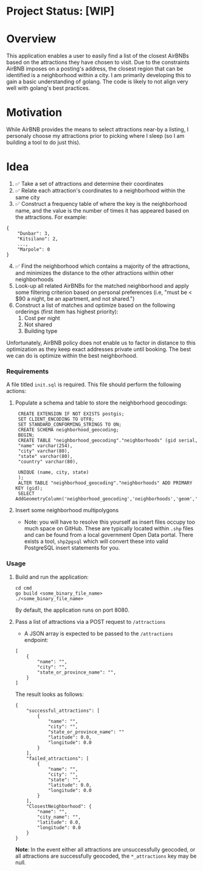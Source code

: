 # Project Status: [WIP]

# Overview

This application enables a user to easily find a list of the closest AirBNBs based on the attractions they have chosen to visit.  Due to the constraints AirBNB imposes on a posting's address, the closest region that can be identified is a neighborhood within a city.  I am primarily developing this to gain a basic understanding of golang.  The  code is likely to not align very well with golang's best practices.

# Motivation

While AirBNB provides the means to select attractions near-by a listing, I personaly choose my attractions prior to picking where I sleep (so I am building a tool to do just this).

# Idea
1. ✅ Take a set of attractions and determine their coordinates
2. ✅ Relate each attraction's coordinates to a neighborhood within the same city
3. ✅ Construct a frequency table of where the key is the neighborhood name, and the value is the number of times it has appeared based on the attractions. For example:
```
{
    "Dunbar": 3,
    "Kitsilano": 2,
    ...,
    "Marpole": 0
}
```
4. ✅ Find the neighborhood which contains a majority of the attractions, and minimizes the distance to the other attractions within other neighborhoods
5. Look-up all related AirBNBs for the matched neighborhood and apply some filtering criterion based on personal preferences (i.e, "must be < $90 a night, be an apartment, and not shared.")
6. Construct a list of matches and optimize based on the following orderings (first item has highest priority):
    1. Cost per night
    2. Not shared
    3. Building type

Unfortunately, AirBNB policy does not enable us to factor in distance to this optimization as they keep exact addresses private until booking. The best we can do is optimize within the best neighborhood.

### Requirements

A file titled `init.sql` is required. This file should perform the following actions:
1. Populate a schema and table to store the neighborhood geocodings:

        CREATE EXTENSION IF NOT EXISTS postgis;
        SET CLIENT_ENCODING TO UTF8;
        SET STANDARD_CONFORMING_STRINGS TO ON;
        CREATE SCHEMA neighborhood_geocoding;
        BEGIN;
        CREATE TABLE "neighborhood_geocoding"."neighborhoods" (gid serial,
        "name" varchar(254),
        "city" varchar(80),
        "state" varchar(80),
        "country" varchar(80),

        UNIQUE (name, city, state)
        );
        ALTER TABLE "neighborhood_geocoding"."neighborhoods" ADD PRIMARY KEY (gid);
        SELECT AddGeometryColumn('neighborhood_geocoding','neighborhoods','geom','4326','MULTIPOLYGON',2);
2. Insert some neighborhood multipolygons
    - Note: you will have to resolve this yourself as insert files occupy too much space on GitHub. These are typically located within `.shp` files and can be found from a local government Open Data portal. There exists a tool, `shp2pgsql` which will convert these into valid PostgreSQL insert statements for you.
 
### Usage
1. Build and run the application:
    ```
    cd cmd
    go build <some_binary_file_name>
    ./<some_binary_file_name>
    ```

    By default, the application runs on port 8080.

2. Pass a list of attractions via a POST request to `/attractions`

    - A JSON array is expected to be passed to the `/attractions` endpoint:
    ```
    [
        {
            "name": "",
            "city": "",
            "state_or_province_name": "",
        }
    ]
    ```

    The result looks as follows:
    ```
    {
        "successful_attractions": [
            {
                "name": "",
                "city": "",
                "state_or_province_name": ""
                "latitude": 0.0,
                "longitude": 0.0
            }
        ],
        "failed_attractions": [
            {
                "name": "",
                "city": "",
                "state": "",
                "latitude": 0.0,
                "longitude": 0.0
            }
        ],
        "ClosestNeighborhood": {
            "name": "",
            "city_name": "",
            "latitude": 0.0,
            "longitude": 0.0
        }
    }
    ```

    **Note**: In the event either all attractions are unsuccessfully geocoded, or all attractions are successfully geocoded, the `*_attractions` key may be null.
